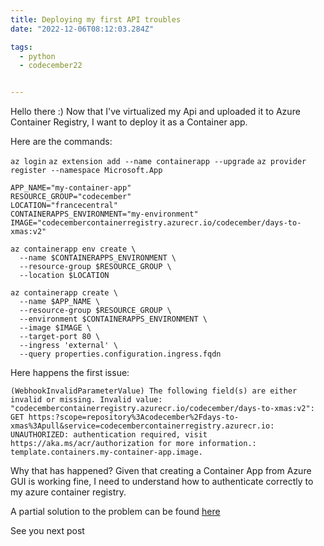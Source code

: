 ```yaml
---
title: Deploying my first API troubles
date: "2022-12-06T08:12:03.284Z"

tags:
  - python
  - codecember22


---
```

Hello there :)
Now that I've virtualized my Api and uploaded it to Azure Container Registry, I want to deploy it as a Container app.

Here are the commands:

`az login`
`az extension add --name containerapp --upgrade`
`az provider register --namespace Microsoft.App`

```
APP_NAME="my-container-app"
RESOURCE_GROUP="codecember"
LOCATION="francecentral" 
CONTAINERAPPS_ENVIRONMENT="my-environment"
IMAGE="codecembercontainerregistry.azurecr.io/codecember/days-to-xmas:v2"
```
```
az containerapp env create \
  --name $CONTAINERAPPS_ENVIRONMENT \
  --resource-group $RESOURCE_GROUP \
  --location $LOCATION
```
```
az containerapp create \
  --name $APP_NAME \
  --resource-group $RESOURCE_GROUP \
  --environment $CONTAINERAPPS_ENVIRONMENT \
  --image $IMAGE \
  --target-port 80 \
  --ingress 'external' \
  --query properties.configuration.ingress.fqdn
```

Here happens the first issue:
```
(WebhookInvalidParameterValue) The following field(s) are either invalid or missing. Invalid value: "codecembercontainerregistry.azurecr.io/codecember/days-to-xmas:v2": GET https:?scope=repository%3Acodecember%2Fdays-to-xmas%3Apull&service=codecembercontainerregistry.azurecr.io: UNAUTHORIZED: authentication required, visit https://aka.ms/acr/authorization for more information.: template.containers.my-container-app.image.
```

Why that has happened?
Given that creating a Container App from Azure GUI is working fine, I need to understand how to authenticate correctly to my azure container 
registry.

A partial solution to the problem can be found [here](
https://learn.microsoft.com/en-us/azure/app-service/tutorial-custom-container?pivots=container-linux)

See you next post




